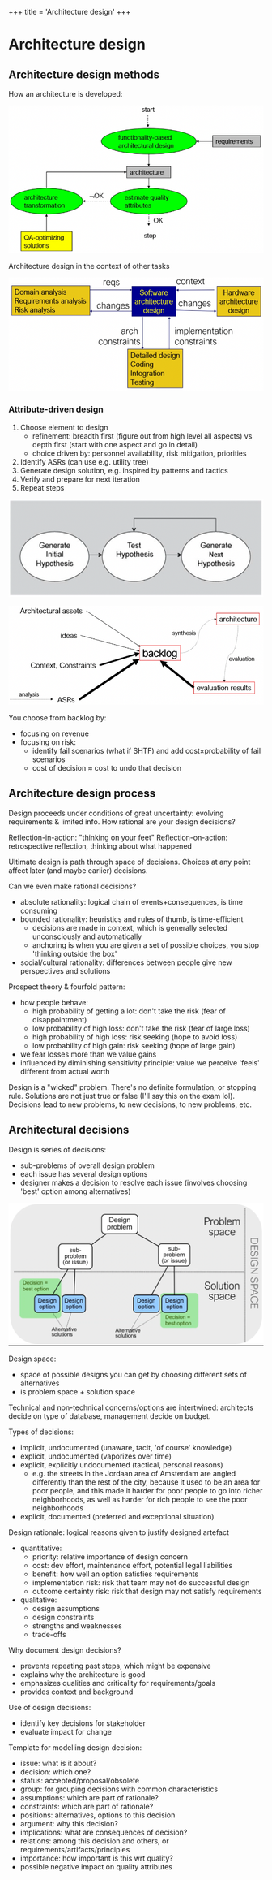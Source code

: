 +++
title = 'Architecture design'
+++
# Architecture design
## Architecture design methods
How an architecture is developed:

![Architecture design flowchart by Bosch](42d47395d53f4c7684f4123e6bcbe80b.png)

Architecture design in the context of other tasks

![Architecture in context of other dev tasks by Hofmeister](380b44cc14444bb59b6d4d891d489f29.png)

### Attribute-driven design
1. Choose element to design
    - refinement: breadth first (figure out from high level all aspects) vs depth first (start with one aspect and go in detail)
    - choice driven by: personnel availability, risk mitigation, priorities
2. Identify ASRs (can use e.g. utility tree)
3. Generate design solution, e.g. inspired by patterns and tactics
4. Verify and prepare for next iteration
5. Repeat steps

![Generalized diagram of testing process](93f9279778fe4e70a343a6a526348792.png)

![Diagram of process in terms of backlog](4b5dc70b99da495abcb2a2c384d0b441.png)

You choose from backlog by:
- focusing on revenue
- focusing on risk:
    - identify fail scenarios (what if SHTF) and add cost×probability of fail scenarios
    - cost of decision ≈ cost to undo that decision

## Architecture design process
Design proceeds under conditions of great uncertainty: evolving requirements & limited info.
How rational are your design decisions?

Reflection-in-action: "thinking on your feet"
Reflection-on-action: retrospective reflection, thinking about what happened

Ultimate design is path through space of decisions. Choices at any point affect later (and maybe earlier) decisions.

Can we even make rational decisions?
- absolute rationality: logical chain of events+consequences, is time consuming
- bounded rationality: heuristics and rules of thumb, is time-efficient
    - decisions are made in context, which is generally selected unconsciously and automatically
    - anchoring is when you are given a set of possible choices, you stop 'thinking outside the box'
- social/cultural rationality: differences between people give new perspectives and solutions

Prospect theory & fourfold pattern:
- how people behave:
    - high probability of getting a lot: don't take the risk (fear of disappointment)
    - low probability of high loss: don't take the risk (fear of large loss)
    - high probability of high loss: risk seeking (hope to avoid loss)
    - low probability of high gain: risk seeking (hope of large gain)
- we fear losses more than we value gains
- influenced by diminishing sensitivity principle: value we perceive 'feels' different from actual worth

Design is a "wicked" problem.
There's no definite formulation, or stopping rule.
Solutions are not just true or false (I'll say this on the exam lol).
Decisions lead to new problems, to new decisions, to new problems, etc.

## Architectural decisions
Design is series of decisions:
- sub-problems of overall design problem
- each issue has several design options
- designer makes a decision to resolve each issue (involves choosing 'best' option among alternatives)

![Taking decisions flowchart](23eb8f7cbed047d6809b00fbe3d25822.png)

Design space:
- space of possible designs you can get by choosing different sets of alternatives
- is problem space + solution space

Technical and non-technical concerns/options are intertwined: architects decide on type of database, management decide on budget.

Types of decisions:
- implicit, undocumented (unaware, tacit, 'of course' knowledge)
- explicit, undocumented (vaporizes over time)
- explicit, explicitly undocumented (tactical, personal reasons)
    - e.g. the streets in the Jordaan area of Amsterdam are angled differently than the rest of the city, because it used to be an area for poor people, and this made it harder for poor people to go into richer neighborhoods, as well as harder for rich people to see the poor neighborhoods
- explicit, documented (preferred and exceptional situation)

Design rationale: logical reasons given to justify designed artefact
- quantitative:
    - priority: relative importance of design concern
    - cost: dev effort, maintenance effort, potential legal liabilities
    - benefit: how well an option satisfies requirements
    - implementation risk: risk that team may not do successful design
    - outcome certainty risk: risk that design may not satisfy requirements
- qualitative:
    - design assumptions
    - design constraints
    - strengths and weaknesses
    - trade-offs

Why document design decisions?
- prevents repeating past steps, which might be expensive
- explains why the architecture is good
- emphasizes qualities and criticality for requirements/goals
- provides context and background

Use of design decisions:
- identify key decisions for stakeholder
- evaluate impact for change

Template for modelling design decision:
- issue: what is it about?
- decision: which one?
- status: accepted/proposal/obsolete
- group: for grouping decisions with common characteristics
- assumptions: which are part of rationale?
- constraints: which are part of rationale?
- positions: alternatives, options to this decision
- argument: why this decision?
- implications: what are consequences of decision?
- relations: among this decision and others, or requirements/artifacts/principles
- importance: how important is this wrt quality?
- possible negative impact on quality attributes
